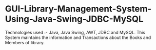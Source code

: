 # GUI-Library-Management-System-Using-Java-Swing-JDBC-MySQL
Technologies used :- Java, Java Swing, AWT, JDBC and MySQL.  This System maintains the information and Transactions about the Books and 
Members of library.
